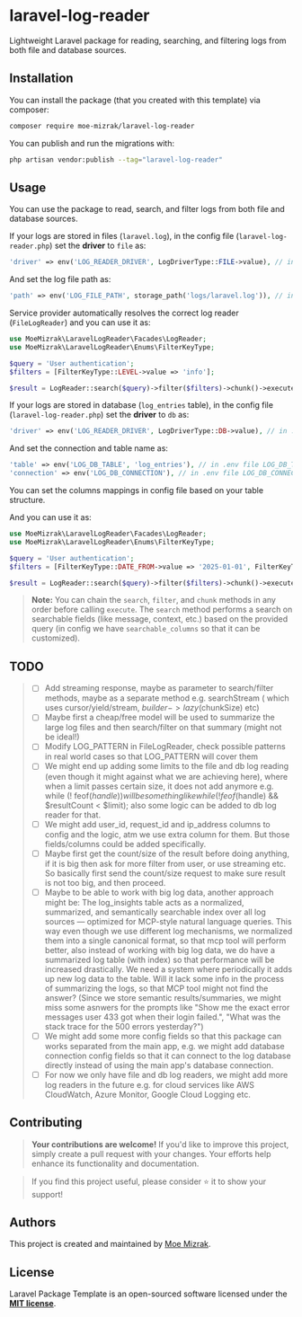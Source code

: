 # laravel-log-reader
Lightweight Laravel package for reading, searching, and filtering logs from both file and database sources.

## Installation
You can install the package (that you created with this template) via composer:
  ```bash
  composer require moe-mizrak/laravel-log-reader
  ```

You can publish and run the migrations with:
  ```bash
  php artisan vendor:publish --tag="laravel-log-reader"
  ```

## Usage
You can use the package to read, search, and filter logs from both file and database sources.

If your logs are stored in files (`laravel.log`), in the config file (`laravel-log-reader.php`) set the **driver** to `file` as:
```php
'driver' => env('LOG_READER_DRIVER', LogDriverType::FILE->value), // in .env file LOG_READER_DRIVER=file
```

And set the log file path as:
```php
'path' => env('LOG_FILE_PATH', storage_path('logs/laravel.log')), // in .env file LOG_FILE_PATH=/full/path/to/laravel.log
```

Service provider automatically resolves the correct log reader (`FileLogReader`) and you can use it as:
```php
use MoeMizrak\LaravelLogReader\Facades\LogReader;
use MoeMizrak\LaravelLogReader\Enums\FilterKeyType;

$query = 'User authentication';
$filters = [FilterKeyType::LEVEL->value => 'info'];

$result = LogReader::search($query)->filter($filters)->chunk()->execute();
```

If your logs are stored in database (`log_entries` table), in the config file (`laravel-log-reader.php`) set the **driver** to `db` as:
```php
'driver' => env('LOG_READER_DRIVER', LogDriverType::DB->value), // in .env file LOG_READER_DRIVER=db
```

And set the connection and table name as:
```php
'table' => env('LOG_DB_TABLE', 'log_entries'), // in .env file LOG_DB_TABLE=log_entries
'connection' => env('LOG_DB_CONNECTION'), // in .env file LOG_DB_CONNECTION=mysql
```

You can set the columns mappings in config file based on your table structure.

And you can use it as:
```php
use MoeMizrak\LaravelLogReader\Facades\LogReader;
use MoeMizrak\LaravelLogReader\Enums\FilterKeyType;

$query = 'User authentication';
$filters = [FilterKeyType::DATE_FROM->value => '2025-01-01', FilterKeyType::DATE_TO->value => '2025-12-31'];

$result = LogReader::search($query)->filter($filters)->chunk()->execute();
```

> **Note:** You can chain the `search`, `filter`, and `chunk` methods in any order before calling `execute`.
> The `search` method performs a search on searchable fields (like message, context, etc.) based on the provided query (in config we have `searchable_columns` so that it can be customized).

## TODO
> - [ ] Add streaming response, maybe as parameter to search/filter methods, maybe as a separate method e.g. searchStream ( which uses cursor/yield/stream, $builder->lazy($chunkSize) etc)
> - [ ] Maybe first a cheap/free model will be used to summarize the large log files and then search/filter on that summary (might not be ideal!)
> - [ ] Modify LOG_PATTERN in FileLogReader, check possible patterns in real world cases so that LOG_PATTERN will cover them
> - [ ] We might end up adding some limits to the file and db log reading (even though it might against what we are achieving here), where when a limit passes certain size, it does not add anymore e.g. while (! feof($handle)) will be something like while (!feof($handle) && $resultCount < $limit); also some logic can be added to db log reader for that.
> - [ ] We might add user_id, request_id and ip_address columns to config and the logic, atm we use extra column for them. But those fields/columns could be added specifically. 
> - [ ] Maybe first get the count/size of the result before doing anything, if it is big then ask for more filter from user, or use streaming etc. So basically first send the count/size request to make sure result is not too big, and then proceed.
> - [ ] Maybe to be able to work with big log data, another approach might be: The log_insights table acts as a normalized, summarized, and semantically searchable index over all log sources — optimized for MCP-style natural language queries.
> This way even though we use different log mechanisms, we normalized them into a single canonical format, so that mcp tool will perform better, also instead of working with big log data, we do have a summarized log table (with index) so that performance will be increased drastically.
> We need a system where periodically it adds up new log data to the table. Will it lack some info in the process of summarizing the logs, so that MCP tool might not find the answer? (Since we store semantic results/summaries, we might miss some asnwers for the prompts like "Show me the exact error messages user 433 got when their login failed.", "What was the stack trace for the 500 errors yesterday?")
> - [ ] We might add some more config fields so that this package can works separated from the main app, e.g. we might add database connection config fields so that it can connect to the log database directly instead of using the main app's database connection.
> - [ ] For now we only have file and db log readers, we might add more log readers in the future e.g. for cloud services like AWS CloudWatch, Azure Monitor, Google Cloud Logging etc.

## Contributing

> **Your contributions are welcome!** If you'd like to improve this project, simply create a pull request with your changes. Your efforts help enhance its functionality and documentation.

> If you find this project useful, please consider ⭐ it to show your support!

## Authors
This project is created and maintained by [Moe Mizrak](https://github.com/moe-mizrak).

## License
Laravel Package Template is an open-sourced software licensed under the **[MIT license](LICENSE)**.